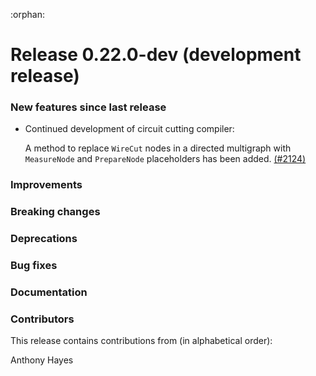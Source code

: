 :orphan:

# Release 0.22.0-dev (development release)

<h3>New features since last release</h3>

* Continued development of circuit cutting compiler:
  
  A method to replace `WireCut` nodes in a directed multigraph with `MeasureNode` and
  `PrepareNode` placeholders has been added.
  [(#2124)](https://github.com/PennyLaneAI/pennylane/pull/2124)
  
<h3>Improvements</h3>

<h3>Breaking changes</h3>

<h3>Deprecations</h3>

<h3>Bug fixes</h3>

<h3>Documentation</h3>

<h3>Contributors</h3>

This release contains contributions from (in alphabetical order):

Anthony Hayes
